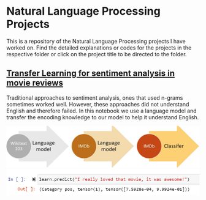 # Natural Language Processing Projects
This is a repository of the Natural Language Processing projects I have worked on. Find the detailed explanations or codes for the projects in the respective folder or click on the project title to be directed to the folder.


## [Transfer Learning for sentiment analysis in movie reviews](https://github.com/ritvik02/Natural-Language-Processing-Projects/tree/main/Transfer%20Learning%20for%20sentiment%20analysis%20in%20movie%20reviews)

Traditional approaches to sentiment analysis, ones that used n-grams sometimes worked well. However, these approaches did not understand English and therefore failed. In this notebook we use a language model and transfer the encoding knowledge to our model to help it understand English.


![Sample image](https://github.com/ritvik02/Natural-Language-Processing-Projects/blob/main/Transfer%20Learning%20for%20sentiment%20analysis%20in%20movie%20reviews/image_5.jpeg)
![Sample image](https://github.com/ritvik02/Natural-Language-Processing-Projects/blob/main/Transfer%20Learning%20for%20sentiment%20analysis%20in%20movie%20reviews/image_4.PNG)





